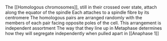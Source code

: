 The [[Homologous chromosomes]], still in their crossed over state, attach along the equator of the spindle
Each attaches to a spindle fibre by its centromere
The homologous pairs are arranged randomly with the members of each pair facing opposite poles of the cell. This arrangement is independent assortment
The way that they line up in Metaphase determines how they will segregate independently when pulled apart in [[Anaphase 1]]
